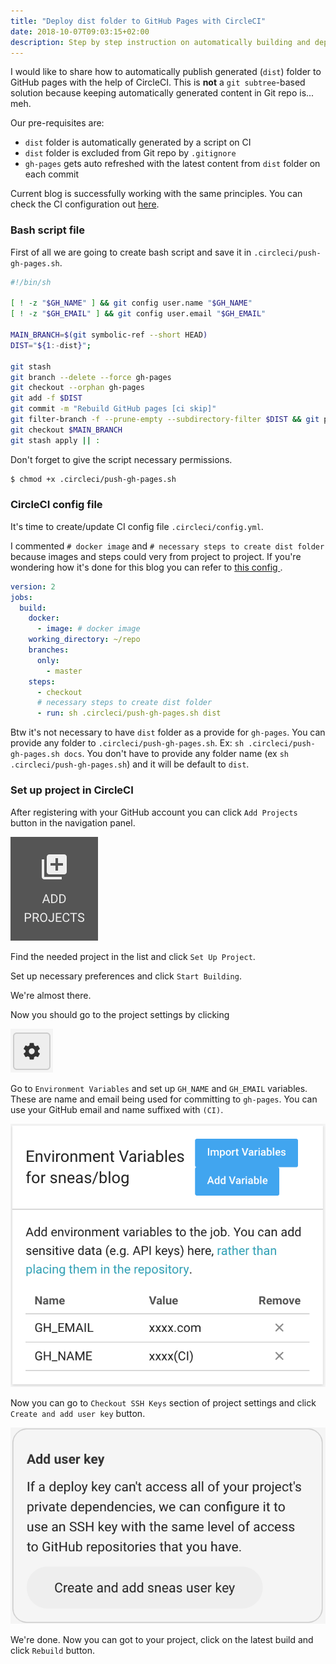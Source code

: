 ```yaml
---
title: "Deploy dist folder to GitHub Pages with CircleCI"
date: 2018-10-07T09:03:15+02:00
description: Step by step instruction on automatically building and deploying Github pages with the help of CircleCI
---
```


I would like to share how to automatically publish generated (`dist`) folder to GitHub
pages with the help of CircleCI. This is **not** a `git subtree`-based solution because keeping
automatically generated content in Git repo is... meh.

Our pre-requisites are:

* `dist` folder is automatically generated by a script on CI
* `dist` folder is excluded from Git repo by `.gitignore`
* `gh-pages` gets auto refreshed with the latest content from `dist` folder on each commit

Current blog is successfully working with the same principles. You can check the CI configuration
out
[here<i class="fa fa-github pl-1"></i>](https://github.com/sneas/blog/tree/master/.circleci).

### Bash script file

First of all we are going to create bash script and save it in `.circleci/push-gh-pages.sh`.

```bash
#!/bin/sh

[ ! -z "$GH_NAME" ] && git config user.name "$GH_NAME"
[ ! -z "$GH_EMAIL" ] && git config user.email "$GH_EMAIL"

MAIN_BRANCH=$(git symbolic-ref --short HEAD)
DIST="${1:-dist}";

git stash
git branch --delete --force gh-pages
git checkout --orphan gh-pages
git add -f $DIST
git commit -m "Rebuild GitHub pages [ci skip]"
git filter-branch -f --prune-empty --subdirectory-filter $DIST && git push -f origin gh-pages
git checkout $MAIN_BRANCH
git stash apply || :
```

Don't forget to give the script necessary permissions.

```bash
$ chmod +x .circleci/push-gh-pages.sh
```

### CircleCI config file

It's time to create/update CI config file `.circleci/config.yml`.

I commented `# docker image` and `# necessary steps to create dist folder` because images and steps
could very from project to project. If you're wondering how it's done for this blog you can refer to
[this config <i class="fa fa-github pl-1"></i>](https://github.com/sneas/blog/tree/master/.circleci/config.yml).

```yaml
version: 2
jobs:
  build:
    docker:
      - image: # docker image
    working_directory: ~/repo
    branches:
      only:
        - master
    steps:
      - checkout
      # necessary steps to create dist folder 
      - run: sh .circleci/push-gh-pages.sh dist
```

Btw it's not necessary to have `dist` folder as a provide for `gh-pages`.
You can provide any folder to `.circleci/push-gh-pages.sh`.
Ex: `sh .circleci/push-gh-pages.sh docs`.
You don't have to provide any folder name (ex `sh .circleci/push-gh-pages.sh`) and it will
be default to `dist`.

### Set up project in CircleCI

After registering with your GitHub account you can click `Add Projects` button in the navigation
panel.

![Add Projects Button](./add-projects-button.png)

Find the needed project in the list and click `Set Up Project`.

Set up necessary preferences and click `Start Building`.

We're almost there.

Now you should go to the project settings by clicking

![Project Settings Button](./project-settings-button.png)

Go to `Environment Variables` and set up `GH_NAME` and `GH_EMAIL` variables.
These are name and email being used for committing to `gh-pages`.
You can use your GitHub email and name suffixed with `(CI)`.

![Environmane Variables](./environment_variables_name_and_email.png)

Now you can go to `Checkout SSH Keys` section of project settings and click `Create and add user key` button.

![Create And Add User Key](./create-and-add-user-key.png)

We're done. Now you can got to your project, click on the latest build and click `Rebuild` button.
